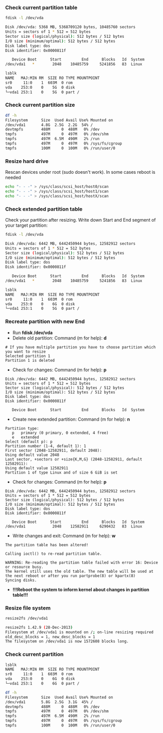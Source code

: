 ### Check current partition table
```bash
fdisk -l /dev/vda

Disk /dev/vda: 5368 MB, 5368709120 bytes, 10485760 sectors
Units = sectors of 1 * 512 = 512 bytes
Sector size (logical/physical): 512 bytes / 512 bytes
I/O size (minimum/optimal): 512 bytes / 512 bytes
Disk label type: dos
Disk identifier: 0x0000811f

   Device Boot      Start         End      Blocks   Id  System
/dev/vda1   *        2048    10485759     5241856   83  Linux

lsblk
NAME   MAJ:MIN RM  SIZE RO TYPE MOUNTPOINT
sr0     11:0    1  603M  0 rom
vda    253:0    0    5G  0 disk
└─vda1 253:1    0    5G  0 part /
```

### Check current partition size
```bash
df -h
Filesystem      Size  Used Avail Use% Mounted on
/dev/vda1       4.8G  2.5G  2.2G  54% /
devtmpfs        488M     0  488M   0% /dev
tmpfs           497M     0  497M   0% /dev/shm
tmpfs           497M  6.5M  490M   2% /run
tmpfs           497M     0  497M   0% /sys/fs/cgroup
tmpfs           100M     0  100M   0% /run/user/0
```

### Resize hard drive 
Rescan devices under root (sudo doesn't work). In some cases reboot is needed
```bash
echo "- - -" > /sys/class/scsi_host/host0/scan
echo "- - -" > /sys/class/scsi_host/host1/scan
echo "- - -" > /sys/class/scsi_host/hostX/scan
```

### Check extended partition table 
Check your partition after resizing. Write down Start and End segment of your target partition:
```bash
fdisk -l /dev/vda

Disk /dev/vda: 6442 MB, 6442450944 bytes, 12582912 sectors
Units = sectors of 1 * 512 = 512 bytes
Sector size (logical/physical): 512 bytes / 512 bytes
I/O size (minimum/optimal): 512 bytes / 512 bytes
Disk label type: dos
Disk identifier: 0x0000811f

   Device Boot      Start         End      Blocks   Id  System
/dev/vda1   *        2048    10485759     5241856   83  Linux

lsblk
NAME   MAJ:MIN RM  SIZE RO TYPE MOUNTPOINT
sr0     11:0    1  603M  0 rom
vda    253:0    0    6G  0 disk
└─vda1 253:1    0    5G  0 part /
```

### Recreate partition with new End
* Run **fdisk /dev/vda**
* Delete old partition: Command (m for help): **d**
```
# If you have multiple partition you have to choose partition which you want to resize
Selected partition 1
Partition 1 is deleted
```
* Check for changes: Command (m for help): **p**
```
Disk /dev/vda: 6442 MB, 6442450944 bytes, 12582912 sectors
Units = sectors of 1 * 512 = 512 bytes
Sector size (logical/physical): 512 bytes / 512 bytes
I/O size (minimum/optimal): 512 bytes / 512 bytes
Disk label type: dos
Disk identifier: 0x0000811f

   Device Boot      Start         End      Blocks   Id  System
```
* Create new extended partition: Command (m for help): **n**
```
Partition type:
   p   primary (0 primary, 0 extended, 4 free)
   e   extended
Select (default p): p
Partition number (1-4, default 1): 1
First sector (2048-12582911, default 2048):
Using default value 2048
Last sector, +sectors or +size{K,M,G} (2048-12582911, default 12582911):
Using default value 12582911
Partition 1 of type Linux and of size 6 GiB is set
```
* Check for changes: Command (m for help): **p**
```
Disk /dev/vda: 6442 MB, 6442450944 bytes, 12582912 sectors
Units = sectors of 1 * 512 = 512 bytes
Sector size (logical/physical): 512 bytes / 512 bytes
I/O size (minimum/optimal): 512 bytes / 512 bytes
Disk label type: dos
Disk identifier: 0x0000811f

   Device Boot      Start         End      Blocks   Id  System
/dev/vda1            2048    12582911     6290432   83  Linux
```
* Write changes and exit: Command (m for help): **w**
```
The partition table has been altered!

Calling ioctl() to re-read partition table.

WARNING: Re-reading the partition table failed with error 16: Device or resource busy.
The kernel still uses the old table. The new table will be used at
the next reboot or after you run partprobe(8) or kpartx(8)
Syncing disks.
```
* **!!!Reboot the system to inform kernel about changes in partition table!!!**

### Resize file system
```bash
resize2fs /dev/vda1

resize2fs 1.42.9 (28-Dec-2013)
Filesystem at /dev/vda1 is mounted on /; on-line resizing required
old_desc_blocks = 1, new_desc_blocks = 1
The filesystem on /dev/vda1 is now 1572608 blocks long.
```

### Check current partition
```bash
lsblk
NAME   MAJ:MIN RM  SIZE RO TYPE MOUNTPOINT
sr0     11:0    1  603M  0 rom
vda    253:0    0    6G  0 disk
└─vda1 253:1    0    6G  0 part /

df -h
Filesystem      Size  Used Avail Use% Mounted on
/dev/vda1       5.8G  2.5G  3.1G  45% /
devtmpfs        488M     0  488M   0% /dev
tmpfs           497M     0  497M   0% /dev/shm
tmpfs           497M  6.5M  490M   2% /run
tmpfs           497M     0  497M   0% /sys/fs/cgroup
tmpfs           100M     0  100M   0% /run/user/0
```
